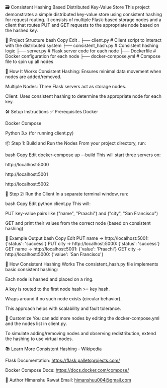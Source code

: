 🗃️ Consistent Hashing Based Distributed Key-Value Store
This project demonstrates a simple distributed key-value store using consistent hashing for request routing. It consists of multiple Flask-based storage nodes and a client that routes PUT and GET requests to the appropriate node based on the hashed key.

📂 Project Structure
bash
Copy
Edit
.
├── client.py             # Client script to interact with the distributed system
├── consistent_hash.py    # Consistent hashing logic
├── server.py             # Flask server code for each node
├── Dockerfile            # Docker configuration for each node
├── docker-compose.yml    # Compose file to spin up all nodes


🚀 How It Works
Consistent Hashing: Ensures minimal data movement when nodes are added/removed.

Multiple Nodes: Three Flask servers act as storage nodes.

Client: Uses consistent hashing to determine the appropriate node for each key.

🛠️ Setup Instructions
✅ Prerequisites
Docker

Docker Compose

Python 3.x (for running client.py)

📦 Step 1: Build and Run the Nodes
From your project directory, run:

bash
Copy
Edit
docker-compose up --build
This will start three servers on:

http://localhost:5000

http://localhost:5001

http://localhost:5002

📡 Step 2: Run the Client
In a separate terminal window, run:

bash
Copy
Edit
python client.py
This will:

PUT key-value pairs like ("name", "Praachi") and ("city", "San Francisco")

GET and print their values from the correct node (based on consistent hashing)

📘 Example Output
bash
Copy
Edit
PUT name → http://localhost:5001: {'status': 'success'}
PUT city → http://localhost:5000: {'status': 'success'}
GET name → http://localhost:5001: {'value': 'Praachi'}
GET city → http://localhost:5000: {'value': 'San Francisco'}


🧠 How Consistent Hashing Works
The consistent_hash.py file implements basic consistent hashing:

Each node is hashed and placed on a ring.

A key is routed to the first node hash >= key hash.

Wraps around if no such node exists (circular behavior).

This approach helps with scalability and fault tolerance.

🔧 Customize
You can add more nodes by editing the docker-compose.yml and the nodes list in client.py.

To simulate adding/removing nodes and observing redistribution, extend the hashing to use virtual nodes.

📚 Learn More
Consistent Hashing - Wikipedia

Flask Documentation: https://flask.palletsprojects.com/

Docker Compose Docs: https://docs.docker.com/compose/

🙌 Author
Himanshu Rawat
Email: himanshuu004@gmail.com